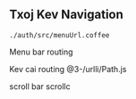 ## Txoj Kev Navigation

`./auth/src/menuUrl.coffee`

Menu bar routing

Kev cai routing
@3-/urlli/Path.js

scroll bar
scrollc